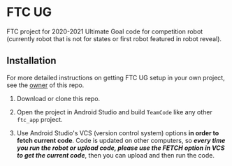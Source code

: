# FTC UG

FTC project for 2020-2021 Ultimate Goal code for competition robot (currently robot that is not for states or first robot featured in robot reveal).

## Installation

For more detailed instructions on getting FTC UG setup in your own project, see the [owner](https://github.com/AlessioToniolo) of this repo.

1. Download or clone this repo.

1. Open the project in Android Studio and build `TeamCode` like any other `ftc_app` project.

1. Use Android Studio's VCS (version control system) options **in order to fetch current code**. Code is updated on other computers, so ***every time you run the robot or upload code, please use the FETCH option in VCS to get the current code***, then you can upload and then run the code.
